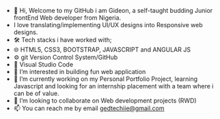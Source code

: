 - 👋 Hi, Welcome to my GitHub i am Gideon, a self-taught budding Junior frontEnd Web developer from Nigeria.
- I love translating/implementing UI/UX designs into Responsive web designs.
- 🛠 Tech stacks i have worked with; 
- 🌐 HTML5, CSS3, BOOTSTRAP, JAVASCRIPT and ANGULAR JS
- ⚙️ git Version Control System/GitHub
- 🔧 Visual Studio Code
- 👀 I’m interested in building fun web application
- 🌱 I’m currently working on my Personal Portfolio Project, learning Javascript and looking for an internship placement with a team where i can be of value.
- 💞️ I’m looking to collaborate on Web development projects (RWD)
- 📫 You can reach me by email gedtechiie@gmail.com

<!---
geddev1617/geddev1617 is a ✨ special ✨ repository because its `README.md` (this file) appears on your GitHub profile.
You can click the Preview link to take a look at your changes.
--->
